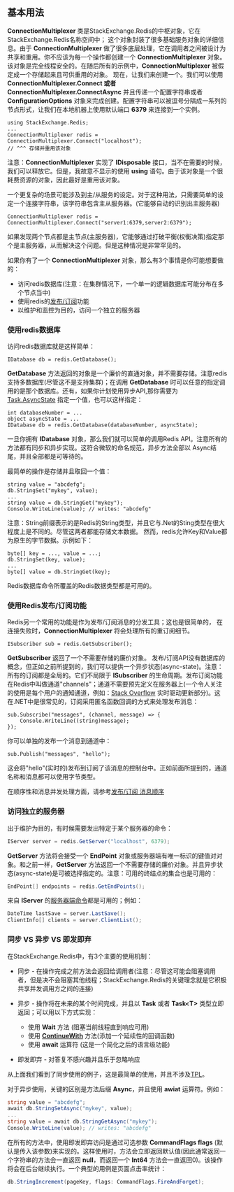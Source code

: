 ## 基本用法

**ConnectionMultiplexer** 类是StackExchange.Redis的中枢对象，它在StackExchange.Redis名称空间中；
这个对象封装了很多基础服务对象的详细信息。由于 **ConnectionMultiplexer** 做了很多底层处理，它在调用者之间被设计为共享和重用。你不应该为每一个操作都创建一个 **ConnectionMultiplexer** 对象。该对象是完全线程安全的。在随后所有的示例中，**ConnectionMultiplexer** 被假定成一个存储起来且可供重用的对象。
现在，让我们来创建一个。我们可以使用 **ConnectionMultiplexer.Connect 或者 ConnectionMultiplexer.ConnectAsync** 并且传递一个配置字符串或者 **ConfigurationOptions** 对象来完成创建。配置字符串可以被逗号分隔成一系列的节点形式，让我们在本地机器上使用默认端口 **6379** 来连接到一个实例。

```chsarp
using StackExchange.Redis;
...
ConnectionMultiplexer redis = ConnectionMultiplexer.Connect("localhost");
// ^^^ 存储并重用该对象
```

注意：**ConnectionMultiplexer** 实现了 **IDisposable** 接口，当不在需要的时候，我们可以释放它。但是，我故意不显示的使用 **using** 语句。由于该对象是一个很耗费资源的对象，因此最好是重用该对象。

一个更复杂的场景可能涉及到主/从服务的设定。对于这种用法，只需要简单的设定一个连接字符串，该字符串包含主从服务器。(它能够自动的识别出主服务器)

```chsarp
ConnectionMultiplexer redis = ConnectionMultiplexer.Connect("server1:6379,server2:6379");
```

如果发现两个节点都是主节点(主服务器)，它能够通过打破平衡(权衡决策)指定那个是主服务器，从而解决这个问题。但是这种情况是非常罕见的。

如果你有了一个 **ConnectionMultiplexer**  对象，那么有3个事情是你可能想要做的：

* 访问redis数据库(注意：在集群情况下，一个单一的逻辑数据库可能分布在多个节点当中)
* 使用redis的[发布/订阅](/files/发布订阅.md)功能
* 以维护和监控为目的，访问一个独立的服务器

### 使用redis数据库

访问redis数据库就是这样简单：

```chsarp
IDatabase db = redis.GetDatabase();
```

**GetDatabase** 方法返回的对象是一个廉价的直通对象，并不需要存储。注意redis支持多数据库(尽管这不是支持集群)；在调用 **GetDatabase** 时可以任意的指定调用的是那个数据库。还有，如果你计划使用异步API,那你需要为 [Task.AsyncState](https://msdn.microsoft.com/zh-cn/library/system.threading.tasks.task.asyncstate(v=vs.110).aspx) 指定一个值，也可以这样指定：

```chsarp
int databaseNumber = ...
object asyncState = ...
IDatabase db = redis.GetDatabase(databaseNumber, asyncState);
```

一旦你拥有 **IDatabase** 对象，那么我们就可以简单的调用Redis API。注意所有的方法都有同步和异步实现。这符合微软的命名规范，异步方法全部以 Async结尾，并且全部都是可等待的。

最简单的操作是存储并且取回一个值：

```chsarp
string value = "abcdefg";
db.StringSet("mykey", value);
...
string value = db.StringGet("mykey");
Console.WriteLine(value); // writes: "abcdefg"
```
注意：String前缀表示的是Redis的String类型，并且它与.Net的Sting类型在很大程度上是不同的。尽管这两者都能存储文本数据。
然而，redis允许Key和Value都为原生的字节数据。示例如下：

```chsarp
byte[] key = ..., value = ...;
db.StringSet(key, value);
...
byte[] value = db.StringGet(key);
```

Redis数据库命令所覆盖的Redis数据类型都是可用的。


### 使用Redis发布/订阅功能

Redis另一个常用的功能是作为发布/订阅消息的分发工具；这也是很简单的，
在连接失败时，**ConnectionMultiplexer** 将会处理所有的重订阅细节。

```chsarp
ISubscriber sub = redis.GetSubscriber();
```

**GetSubscriber** 返回了一个不需要存储的廉价对象。 发布/订阅API没有数据库的概念，但正如之前所提到的，我们可以提供一个异步状态(async-state)。注意：所有的订阅都是全局的。它们不局限于 **ISubscriber** 的生命周期。发布订阅功能在Redis中叫做通道"channels"；通道不需要预先定义在服务器上(一个令人关注的使用是每个用户的通知通道，例如：[Stack Overflow](http://stackoverflow.com/) 实时驱动更新部分)。这在.NET中是很常见的，订阅采用匿名函数回调的方式来处理发布消息：


```chsarp
sub.Subscribe("messages", (channel, message) => {
    Console.WriteLine((string)message);
});
```

你可以单独的发布一个消息到通道中：

```chsarp
sub.Publish("messages", "hello");
```

这会将"hello"(实时的)发布到订阅了该消息的控制台中。正如前面所提到的，通道名称和消息都可以使用字节类型。

在顺序性和消息并发处理方面，请参考[发布/订阅 消息顺序](/files/发布订阅.md)

### 访问独立的服务器

出于维护为目的，有时候需要发出特定于某个服务器的命令：

```csharp
IServer server = redis.GetServer("localhost", 6379);
```

**GetServer** 方法将会接受一个 **EndPoint** 对象或服务器端有唯一标识的键值对对象。和之前一样，**GetServer** 方法返回一个不需要存储的廉价对象。并且异步状态(async-state)是可被选择指定的。注意：可用的终结点的集合也是可用的：

```csharp
EndPoint[] endpoints = redis.GetEndPoints();
```

来自 **IServer** 的[服务器端命令](http://redis.io/commands#server)都是可用的；例如：

```csharp
DateTime lastSave = server.LastSave();
ClientInfo[] clients = server.ClientList();
```

### 同步 VS 异步 VS 即发即弃

在StackExchange.Redis中，有3个主要的使用机制：

* 同步 - 在操作完成之前方法会返回给调用者(注意：尽管这可能会阻塞调用者，但是决不会阻塞其他线程；StackExchange.Redis的关键理念就是它积极共享并发调用方之间的连接)

* 异步 - 操作将在未来的某个时间完成，并且以 **Task** 或者 **Task\<T\>** 类型立即返回；可以用以下方式实现：
    - 使用 **Wait** 方法 (阻塞当前线程直到响应可用)
    - 使用 **[ContinueWith](http://msdn.microsoft.com/zh-cn/library/system.threading.tasks.task.continuewith(v=vs.110).aspx)** 方法(添加一个延续性的回调函数) 
    - 使用 **await** 运算符 (这是一个简化之后的语言级功能)

* 即发即弃 - 对答复不感兴趣并且乐于忽略响应


从上面我们看到了同步使用的例子，这是最简单的使用，并且不涉及[TPL](https://msdn.microsoft.com/zh-cn/library/dd460717(v=vs.110).aspx)。

对于异步使用，关键的区别是方法后缀 **Async**，并且使用 **awiat** 运算符。例如：

```csharp
string value = "abcdefg";
await db.StringSetAsync("mykey", value);
...
string value = await db.StringGetAsync("mykey");
Console.WriteLine(value); // writes: "abcdefg"
```

在所有的方法中，使用即发即弃访问是通过可选参数 **CommandFlags flags** (默认是传入该参数)来实现的。这样使用时，方法会立即返回默认值(因此通常返回一个字符串的方法会一直返回 **null**，而返回一个 **Int64** 方法会一直返回0)。该操作将会在后台继续执行。一个典型的用例是页面点击率统计：

```csharp
db.StringIncrement(pageKey, flags: CommandFlags.FireAndForget);
```